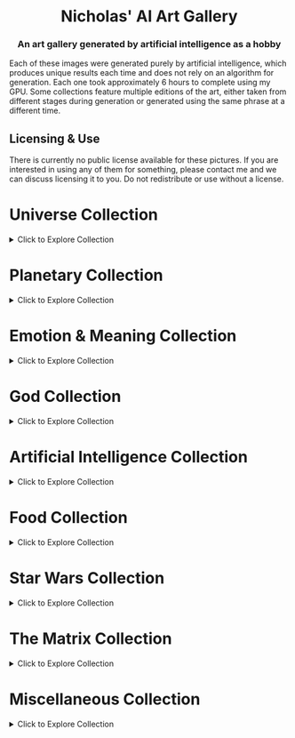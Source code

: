 <h1 align="center">Nicholas' AI Art Gallery</h1>

<h3 align="center">An art gallery generated by artificial intelligence as a hobby</h3>

Each of these images were generated purely by artificial intelligence, which produces unique results each time and does not rely on an algorithm for generation. Each one took approximately 6 hours to complete using my GPU. Some collections feature multiple editions of the art, either taken from different stages during generation or generated using the same phrase at a different time.

## Licensing & Use
There is currently no public license available for these pictures. If you are interested in using any of them for something, please contact me and we can discuss licensing it to you. Do not redistribute or use without a license.

# Universe Collection
<details>
    <summary>Click to Explore Collection</summary>

## Eternity
![Eternity](universe-collection/eternity.png)
## The Milky Way
![The Milky Way](universe-collection/the-milky-way.png)
## Cosmos
![Cosmos](universe-collection/cosmos.png)
![Cosmos 2](universe-collection/cosmos-2.png)
![Cosmos 3](universe-collection/cosmos-3.png)
## The Cosmos in the Style of Da Vinci
![The Cosmos in the Style of Da Vinci](universe-collection/the-cosmos-in-the-style-of-da-vinci.png)
## The Universe in the Style of Da Vinci
![The Universe in the Style of Da Vinci](universe-collection/the-universe-in-the-style-of-da-vinci.png)
![The Universe in the Style of Da Vinci](universe-collection/the-universe-in-the-style-of-da-vinci-2.png)
</details>

# Planetary Collection
<details>
    <summary>Click to Explore Collection</summary>

## Gaia
![Gaia](planetary-collection/gaia.png)
![Gaia 2](planetary-collection/gaia-2.png)
![Gaia 3](planetary-collection/gaia-3.png)
![Gaia 4](planetary-collection/gaia-4.png)
</details>

# Emotion & Meaning Collection
<details>
    <summary>Click to Explore Collection</summary>
    
## Love | Abstract
![Love | Abstract](emotion-&-meaning-collection/love-abstract.png)
![Love | Abstract 2](emotion-&-meaning-collection/love-abstract-2.png)
## Life
![Life](emotion-&-meaning-collection/life.png)
![Life 2](emotion-&-meaning-collection/life-2.png)
## Life | Abstract
![Life | Abstract](emotion-&-meaning-collection/life-abstract.png)
![Life | Abstract 2](emotion-&-meaning-collection/life-abstract-2.png)
## Beauty | Abstract
![Beauty | Abstract](emotion-&-meaning-collection/beauty-abstract.png)
![Beauty | Abstract 2](emotion-&-meaning-collection/beauty-abstract-2.png)
![Beauty | Abstract 3](emotion-&-meaning-collection/beauty-abstract-3.png)
![Beauty | Abstract 4](emotion-&-meaning-collection/beauty-abstract-4.png)
![Beauty | Abstract 5](emotion-&-meaning-collection/beauty-abstract-5.png)
## A Beautiful Human
![A Beautiful Human](emotion-&-meaning-collection/a-beautiful-human.png)
</details>

# God Collection
<details>
    <summary>Click to Explore Collection</summary>
    
## The Creator of the Universe
![The Creator of the Universe](god-collection/the-creator-of-the-universe.png)
## The Holy Spirit
![The Holy Spirit](god-collection/the-holy-spirit.png)
## God | Abstract
![God | Abstract](god-collection/god-abstract.png)
## Jesus
![Jesus](god-collection/jesus.png)
## Jesus Christ | Savior of the World
![Jesus Christ | Savior of the World](god-collection/jesus-christ-savior-of-the-world.png)
</details>

# Artificial Intelligence Collection
<details>
    <summary>Click to Explore Collection</summary>
    
## Artificial Intelligence and its Role in the Universe
![Artificial Intelligence and its Role in the Universe](artificial-intelligence-collection/artificial-intelligence-and-its-role-in-the-universe.png)
</details>

# Food Collection
<details>
    <summary>Click to Explore Collection</summary>
    
## Crispy Chicken Wings
![Crispy Chicken Wings](food-collection/crispy-chicken-wings.png)
![Crispy Chicken Wings 2](food-collection/crispy-chicken-wings-2.png)
</details>

# Star Wars Collection
<details>
    <summary>Click to Explore Collection</summary>

## Star Wars
![Star Wars](star-wars-collection/star-wars.png)
![Star Wars 2](star-wars-collection/star-wars-2.png)
## Darth Vader
![Darth Vader](star-wars-collection/darth-vader.png)
![Darth Vader 2](star-wars-collection/darth-vader-2.png)
## Boba Fett
![Boba Fett](star-wars-collection/boba-fett.png)
## Death Star
![Death Star](star-wars-collection/death-star.png)
## Star Destroyer
![Star Destroyer](star-wars-collection/star-destroyer.png)
![Star Destroyer 2](star-wars-collection/star-destroyer-2.png)
</details>

# The Matrix Collection
<details>
    <summary>Click to Explore Collection</summary>
    
## Matrix
![Matrix](the-matrix-collection/matrix.png)
![Matrix 2](the-matrix-collection/matrix-2.png)
![Matrix 3](the-matrix-collection/matrix-3.png)
</details>

# Miscellaneous Collection
<details>
    <summary>Click to Explore Collection</summary>
    
## Rush of Blood
![Rush of Blood](miscellaneous-collection/rush-of-blood.png)
## Rush of Blood | Abstract
![Rush of Blood | Abstract](miscellaneous-collection/rush-of-blood-abstract.png)
</details>
